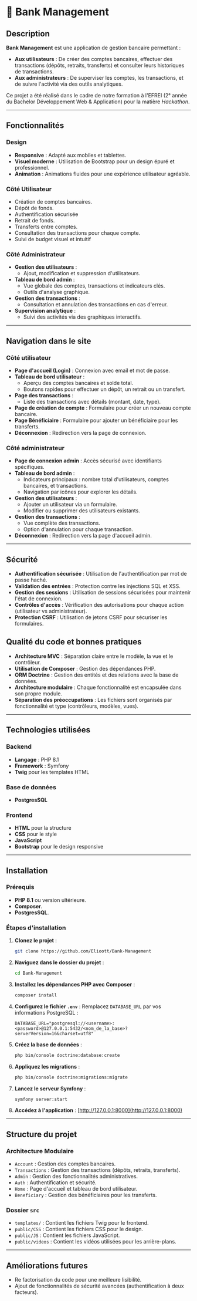 # 🏦 Bank Management

## Description
**Bank Management** est une application de gestion bancaire permettant :
- **Aux utilisateurs** : De créer des comptes bancaires, effectuer des transactions (dépôts, retraits, transferts) et consulter leurs historiques de transactions.
- **Aux administrateurs** : De superviser les comptes, les transactions, et de suivre l'activité via des outils analytiques.

Ce projet a été réalisé dans le cadre de notre formation à l'EFREI (2ᵉ année du Bachelor Développement Web & Application) pour la matière *Hackathon*.

---


## Fonctionnalités

### Design
- **Responsive** : Adapté aux mobiles et tablettes.
- **Visuel moderne** : Utilisation de Bootstrap pour un design épuré et professionnel.
- **Animation** : Animations fluides pour une expérience utilisateur agréable.

### Côté Utilisateur
- Création de comptes bancaires.
- Dépôt de fonds.
- Authentification sécurisée
- Retrait de fonds.
- Transferts entre comptes.
- Consultation des transactions pour chaque compte.
- Suivi de budget visuel et intuitif

### Côté Administrateur
- **Gestion des utilisateurs** :
    - Ajout, modification et suppression d'utilisateurs.
- **Tableau de bord admin** :
    - Vue globale des comptes, transactions et indicateurs clés.
    - Outils d'analyse graphique.
- **Gestion des transactions** :
    - Consultation et annulation des transactions en cas d'erreur.
- **Supervision analytique** :
    - Suivi des activités via des graphiques interactifs.

---

## Navigation dans le site

### Côté utilisateur
- **Page d'accueil (Login)** : Connexion avec email et mot de passe.
- **Tableau de bord utilisateur** :
    - Aperçu des comptes bancaires et solde total.
    - Boutons rapides pour effectuer un dépôt, un retrait ou un transfert.
- **Page des transactions** :
    - Liste des transactions avec détails (montant, date, type).
- **Page de création de compte** : Formulaire pour créer un nouveau compte bancaire.
- **Page Bénéficiaire** : Formulaire pour ajouter un bénéficiaire pour les transferts.
- **Déconnexion** : Redirection vers la page de connexion.

### Côté administrateur
- **Page de connexion admin** : Accès sécurisé avec identifiants spécifiques.
- **Tableau de bord admin** :
    - Indicateurs principaux : nombre total d'utilisateurs, comptes bancaires, et transactions.
    - Navigation par icônes pour explorer les détails.
- **Gestion des utilisateurs** :
    - Ajouter un utilisateur via un formulaire.
    - Modifier ou supprimer des utilisateurs existants.
- **Gestion des transactions** :
    - Vue complète des transactions.
    - Option d'annulation pour chaque transaction.
- **Déconnexion** : Redirection vers la page d'accueil admin.

---

## Sécurité

- **Authentification sécurisée** : Utilisation de l'authentification par mot de passe haché.
- **Validation des entrées** : Protection contre les injections SQL et XSS.
- **Gestion des sessions** : Utilisation de sessions sécurisées pour maintenir l'état de connexion.
- **Contrôles d'accès** : Vérification des autorisations pour chaque action (utilisateur vs administrateur).
- **Protection CSRF** : Utilisation de jetons CSRF pour sécuriser les formulaires.

## Qualité du code et bonnes pratiques

- **Architecture MVC** : Séparation claire entre le modèle, la vue et le contrôleur.
- **Utilisation de Composer** : Gestion des dépendances PHP.
- **ORM Doctrine** : Gestion des entités et des relations avec la base de données.
- **Architecture modulaire** : Chaque fonctionnalité est encapsulée dans son propre module.
- **Séparation des préoccupations** : Les fichiers sont organisés par fonctionnalité et type (contrôleurs, modèles, vues).

---

## Technologies utilisées

### Backend
- **Langage** : PHP 8.1
- **Framework** : Symfony
- **Twig** pour les templates HTML

### Base de données
- **PostgresSQL**

### Frontend
- **HTML** pour la structure
- **CSS** pour le style
- **JavaScript**
- **Bootstrap** pour le design responsive

---

## Installation

### Prérequis
- **PHP 8.1** ou version ultérieure.
- **Composer**.
- **PostgresSQL**.

### Étapes d'installation
1. **Clonez le projet** :
   ```bash
   git clone https://github.com/Elioott/Bank-Management
   ```

2. **Naviguez dans le dossier du projet** :
   ```bash
   cd Bank-Management
   ```

3. **Installez les dépendances PHP avec Composer** :
   ```bash
   composer install
   ```

4. **Configurez le fichier `.env`** :
   Remplacez `DATABASE_URL` par vos informations PostgreSQL :
   ```dotenv
   DATABASE_URL="postgresql://<username>:<password>@127.0.0.1:5432/<nom_de_la_base>?serverVersion=16&charset=utf8"
   ```

5. **Créez la base de données** :
   ```bash
   php bin/console doctrine:database:create
   ```

6. **Appliquez les migrations** :
   ```bash
   php bin/console doctrine:migrations:migrate
   ```

7. **Lancez le serveur Symfony** :
   ```bash
   symfony server:start
   ```

8. **Accédez à l'application** : [http://127.0.0.1:8000](http://127.0.0.1:8000)

---

## Structure du projet

### Architecture Modulaire
- `Account` : Gestion des comptes bancaires.
- `Transactions` : Gestion des transactions (dépôts, retraits, transferts).
- `Admin` : Gestion des fonctionnalités administratives.
- `Auth` : Authentification et sécurité.
- `Home` : Page d'accueil et tableau de bord utilisateur.
- `Beneficiary` : Gestion des bénéficiaires pour les transferts.

### Dossier `src`
- `templates/` : Contient les fichiers Twig pour le frontend.
- `public/CSS` : Contient les fichiers CSS pour le design.
- `public/JS` : Contient les fichiers JavaScript.
- `public/videos` : Contient les vidéos utilisées pour les arrière-plans.

---

## Améliorations futures
- Re factorisation du code pour une meilleure lisibilité.
- Ajout de fonctionnalités de sécurité avancées (authentification à deux facteurs).
